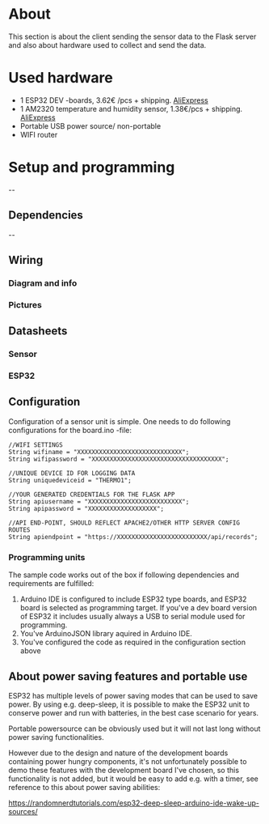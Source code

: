 # About

This section is about the client sending the sensor data to the Flask server and also about hardware used to collect and send the data.

# Used hardware

- 1 ESP32 DEV -boards, 3.62€ /pcs + shipping. [AliExpress](https://www.aliexpress.com/item/32864722159.html?)
- 1 AM2320 temperature and humidity sensor, 1.38€/pcs + shipping. [AliExpress](https://www.aliexpress.com/item/32769460765.html?)
- Portable USB power source/ non-portable
- WIFI router


# Setup and programming
--
## Dependencies
--
## Wiring

### Diagram and info

### Pictures

## Datasheets

### Sensor

### ESP32

## Configuration

Configuration of a sensor unit is simple. One needs to do following configurations for the board.ino -file:

```
//WIFI SETTINGS
String wifiname = "XXXXXXXXXXXXXXXXXXXXXXXXXXXXX";
String wifipassword = "XXXXXXXXXXXXXXXXXXXXXXXXXXXXXXXXXXXX";

//UNIQUE DEVICE ID FOR LOGGING DATA
String uniquedeviceid = "THERMO1";

//YOUR GENERATED CREDENTIALS FOR THE FLASK APP
String apiusername = "XXXXXXXXXXXXXXXXXXXXXXXXXX";
String apipassword = "XXXXXXXXXXXXXXXXXXX";

//API END-POINT, SHOULD REFLECT APACHE2/OTHER HTTP SERVER CONFIG ROUTES
String apiendpoint = "https://XXXXXXXXXXXXXXXXXXXXXXXXX/api/records";
```

### Programming units

The sample code works out of the box if following dependencies and requirements are fulfilled:

1. Arduino IDE is configured to include ESP32 type boards, and ESP32 board is selected as programming target. If you've a dev board version of ESP32 it includes usually always a USB to serial module used for programming.
2. You've ArduinoJSON library aquired in Arduino IDE.
3. You've configured the code as required in the configuration section above

## About power saving features and portable use

ESP32 has multiple levels of power saving modes that can be used to save power. By using e.g. deep-sleep, it is possible to make the ESP32 unit to conserve power and run with batteries, in the best case scenario for years.

Portable powersource can be obviously used but it will not last long without power saving functionalities.

However due to the design and nature of the development boards containing power hungry components, it's not unfortunately possible to demo these features with the development board I've chosen, so this functionality is not added, but it would be easy to add e.g. with a timer, see reference to this about power saving abilities:

https://randomnerdtutorials.com/esp32-deep-sleep-arduino-ide-wake-up-sources/